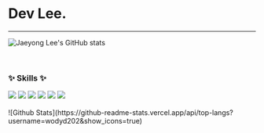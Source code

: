  # Dev Lee.
---------------------------------------

 ![Jaeyong Lee's GitHub stats](https://github-readme-stats.vercel.app/api?username=wodyd202&show_icons=true&theme=radical)

<br>

### ✨ Skills ✨
<img src="https://img.shields.io/badge/Java-3DDC84?style=flat-square&logo=Java&logoColor=white&color=important"/>
<img src="https://img.shields.io/badge/Spring-3DDC84?style=flat-square&logo=Spring&logoColor=white&color=success"/>
<img src="https://img.shields.io/badge/Mysql-3DDC84?style=flat-
square&logo=Mysql&logoColor=white&color=yellowgreen"/>
<img src="https://img.shields.io/badge/Kafka-3DDC84?style=flat-
square&logo=kafka&logoColor=white&color=blue"/>
<img src="https://img.shields.io/badge/Redis-3DDC84?style=flat-square&logo=Redis&logoColor=white&color=red"/>
<img src="https://img.shields.io/badge/javascript-3DDC84?style=flat-square&logo=javascript&logoColor=white&color=yellow"/>

<br>
<br>
![Github Stats](https://github-readme-stats.vercel.app/api/top-langs?username=wodyd202&show_icons=true)
